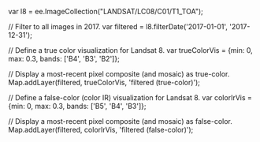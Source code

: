 var l8 = ee.ImageCollection("LANDSAT/LC08/C01/T1_TOA");

// Filter to all images in 2017.
var filtered = l8.filterDate('2017-01-01', '2017-12-31');

// Define a true color visualization for Landsat 8.
var trueColorVis = {min: 0, max: 0.3, bands: ['B4', 'B3', 'B2']};

// Display a most-recent pixel composite (and mosaic) as true-color.
Map.addLayer(filtered, trueColorVis, 'filtered (true-color)');

// Define a false-color (color IR) visualization for Landsat 8.
var colorIrVis = {min: 0, max: 0.3, bands: ['B5', 'B4', 'B3']};

// Display a most-recent pixel composite (and mosaic) as false-color.
Map.addLayer(filtered, colorIrVis, 'filtered (false-color)');
